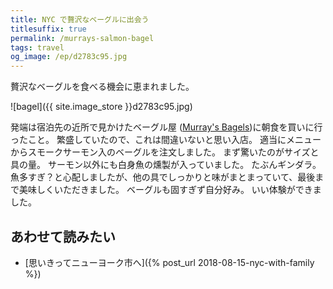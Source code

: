 ```yaml
---
title: NYC で贅沢なベーグルに出会う
titlesuffix: true
permalink: /murrays-salmon-bagel
tags: travel
og_image: /ep/d2783c95.jpg
---
```


贅沢なベーグルを食べる機会に恵まれました。

![bagel]({{ site.image_store }}d2783c95.jpg)

発端は宿泊先の近所で見かけたベーグル屋 ([Murray's Bagels](http://www.murraysbagels.com))に朝食を買いに行ったこと。
繁盛していたので、これは間違いないと思い入店。
適当にメニューからスモークサーモン入のベーグルを注文しました。
まず驚いたのがサイズと具の量。
サーモン以外にも白身魚の燻製が入っていました。
たぶんギンダラ。
魚多すぎ？と心配しましたが、他の具でしっかりと味がまとまっていて、最後まで美味しくいただきました。
ベーグルも固すぎず自分好み。
いい体験ができました。

## あわせて読みたい

- [思いきってニューヨーク市へ]({% post_url 2018-08-15-nyc-with-family %})
